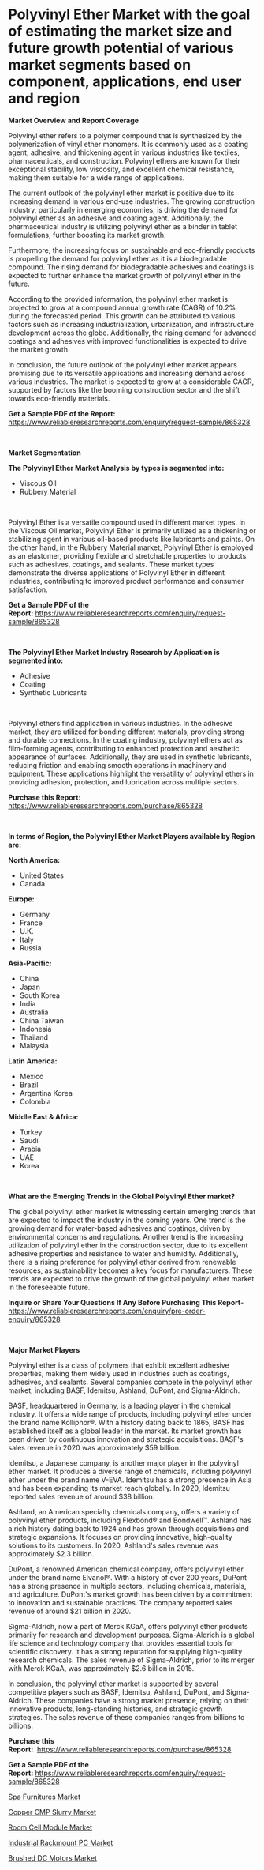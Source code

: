 <p><h1>Polyvinyl Ether Market with the goal of estimating the market size and future growth potential of various market segments based on component, applications, end user and region</h1></p><p><strong>Market Overview and Report Coverage</strong></p>
<p><p>Polyvinyl ether refers to a polymer compound that is synthesized by the polymerization of vinyl ether monomers. It is commonly used as a coating agent, adhesive, and thickening agent in various industries like textiles, pharmaceuticals, and construction. Polyvinyl ethers are known for their exceptional stability, low viscosity, and excellent chemical resistance, making them suitable for a wide range of applications.</p><p>The current outlook of the polyvinyl ether market is positive due to its increasing demand in various end-use industries. The growing construction industry, particularly in emerging economies, is driving the demand for polyvinyl ether as an adhesive and coating agent. Additionally, the pharmaceutical industry is utilizing polyvinyl ether as a binder in tablet formulations, further boosting its market growth.</p><p>Furthermore, the increasing focus on sustainable and eco-friendly products is propelling the demand for polyvinyl ether as it is a biodegradable compound. The rising demand for biodegradable adhesives and coatings is expected to further enhance the market growth of polyvinyl ether in the future.</p><p>According to the provided information, the polyvinyl ether market is projected to grow at a compound annual growth rate (CAGR) of 10.2% during the forecasted period. This growth can be attributed to various factors such as increasing industrialization, urbanization, and infrastructure development across the globe. Additionally, the rising demand for advanced coatings and adhesives with improved functionalities is expected to drive the market growth.</p><p>In conclusion, the future outlook of the polyvinyl ether market appears promising due to its versatile applications and increasing demand across various industries. The market is expected to grow at a considerable CAGR, supported by factors like the booming construction sector and the shift towards eco-friendly materials.</p></p>
<p><strong>Get a Sample PDF of the Report:</strong> <a href="https://www.reliableresearchreports.com/enquiry/request-sample/865328">https://www.reliableresearchreports.com/enquiry/request-sample/865328</a></p>
<p>&nbsp;</p>
<p><strong>Market Segmentation</strong></p>
<p><strong>The Polyvinyl Ether Market Analysis by types is segmented into:</strong></p>
<p><ul><li>Viscous Oil</li><li>Rubbery Material</li></ul></p>
<p>&nbsp;</p>
<p><p>Polyvinyl Ether is a versatile compound used in different market types. In the Viscous Oil market, Polyvinyl Ether is primarily utilized as a thickening or stabilizing agent in various oil-based products like lubricants and paints. On the other hand, in the Rubbery Material market, Polyvinyl Ether is employed as an elastomer, providing flexible and stretchable properties to products such as adhesives, coatings, and sealants. These market types demonstrate the diverse applications of Polyvinyl Ether in different industries, contributing to improved product performance and consumer satisfaction.</p></p>
<p><strong>Get a Sample PDF of the Report:</strong>&nbsp;<a href="https://www.reliableresearchreports.com/enquiry/request-sample/865328">https://www.reliableresearchreports.com/enquiry/request-sample/865328</a></p>
<p>&nbsp;</p>
<p><strong>The Polyvinyl Ether Market Industry Research by Application is segmented into:</strong></p>
<p><ul><li>Adhesive</li><li>Coating</li><li>Synthetic Lubricants</li></ul></p>
<p>&nbsp;</p>
<p><p>Polyvinyl ethers find application in various industries. In the adhesive market, they are utilized for bonding different materials, providing strong and durable connections. In the coating industry, polyvinyl ethers act as film-forming agents, contributing to enhanced protection and aesthetic appearance of surfaces. Additionally, they are used in synthetic lubricants, reducing friction and enabling smooth operations in machinery and equipment. These applications highlight the versatility of polyvinyl ethers in providing adhesion, protection, and lubrication across multiple sectors.</p></p>
<p><strong>Purchase this Report:</strong>&nbsp; <a href="https://www.reliableresearchreports.com/purchase/865328">https://www.reliableresearchreports.com/purchase/865328</a></p>
<p>&nbsp;</p>
<p><strong>In terms of Region, the Polyvinyl Ether Market Players available by Region are:</strong></p>
<p>
    <p> <strong> North America: </strong>
        <ul>
            <li>United States</li>
            <li>Canada</li>
        </ul>
        </p> 
    <p> <strong> Europe: </strong>
        <ul>
            <li>Germany</li>
            <li>France</li>
            <li>U.K.</li>
            <li>Italy</li>
            <li>Russia</li>
        </ul>
        </p> 
    <p> <strong> Asia-Pacific: </strong>
        <ul>
            <li>China</li>
            <li>Japan</li>
            <li>South Korea</li>
            <li>India</li>
            <li>Australia</li>
            <li>China Taiwan</li>
            <li>Indonesia</li>
            <li>Thailand</li>
            <li>Malaysia</li>
        </ul>
        </p> 
    <p> <strong> Latin America: </strong>
        <ul>
            <li>Mexico</li>
            <li>Brazil</li>
            <li>Argentina Korea</li>
            <li>Colombia</li>
        </ul>
        </p> 
    <p> <strong> Middle East & Africa: </strong>
        <ul>
            <li>Turkey</li>
            <li>Saudi</li>
            <li>Arabia</li>
            <li>UAE</li>
            <li>Korea</li>
        </ul>
    </p>
    </p>
<p>&nbsp;</p>
<p><strong>What are the Emerging Trends in the Global Polyvinyl Ether market?</strong></p>
<p><p>The global polyvinyl ether market is witnessing certain emerging trends that are expected to impact the industry in the coming years. One trend is the growing demand for water-based adhesives and coatings, driven by environmental concerns and regulations. Another trend is the increasing utilization of polyvinyl ether in the construction sector, due to its excellent adhesive properties and resistance to water and humidity. Additionally, there is a rising preference for polyvinyl ether derived from renewable resources, as sustainability becomes a key focus for manufacturers. These trends are expected to drive the growth of the global polyvinyl ether market in the foreseeable future.</p></p>
<p><strong>Inquire or Share Your Questions If Any Before Purchasing This Report</strong>- <a href="https://www.reliableresearchreports.com/enquiry/pre-order-enquiry/865328">https://www.reliableresearchreports.com/enquiry/pre-order-enquiry/865328</a></p>
<p>&nbsp;</p>
<p><strong>Major Market Players</strong></p>
<p><p>Polyvinyl ether is a class of polymers that exhibit excellent adhesive properties, making them widely used in industries such as coatings, adhesives, and sealants. Several companies compete in the polyvinyl ether market, including BASF, Idemitsu, Ashland, DuPont, and Sigma-Aldrich.</p><p>BASF, headquartered in Germany, is a leading player in the chemical industry. It offers a wide range of products, including polyvinyl ether under the brand name Kolliphor®. With a history dating back to 1865, BASF has established itself as a global leader in the market. Its market growth has been driven by continuous innovation and strategic acquisitions. BASF's sales revenue in 2020 was approximately $59 billion.</p><p>Idemitsu, a Japanese company, is another major player in the polyvinyl ether market. It produces a diverse range of chemicals, including polyvinyl ether under the brand name V-EVA. Idemitsu has a strong presence in Asia and has been expanding its market reach globally. In 2020, Idemitsu reported sales revenue of around $38 billion.</p><p>Ashland, an American specialty chemicals company, offers a variety of polyvinyl ether products, including Flexbond® and Bondwell™. Ashland has a rich history dating back to 1924 and has grown through acquisitions and strategic expansions. It focuses on providing innovative, high-quality solutions to its customers. In 2020, Ashland's sales revenue was approximately $2.3 billion.</p><p>DuPont, a renowned American chemical company, offers polyvinyl ether under the brand name Elvanol®. With a history of over 200 years, DuPont has a strong presence in multiple sectors, including chemicals, materials, and agriculture. DuPont's market growth has been driven by a commitment to innovation and sustainable practices. The company reported sales revenue of around $21 billion in 2020.</p><p>Sigma-Aldrich, now a part of Merck KGaA, offers polyvinyl ether products primarily for research and development purposes. Sigma-Aldrich is a global life science and technology company that provides essential tools for scientific discovery. It has a strong reputation for supplying high-quality research chemicals. The sales revenue of Sigma-Aldrich, prior to its merger with Merck KGaA, was approximately $2.6 billion in 2015.</p><p>In conclusion, the polyvinyl ether market is supported by several competitive players such as BASF, Idemitsu, Ashland, DuPont, and Sigma-Aldrich. These companies have a strong market presence, relying on their innovative products, long-standing histories, and strategic growth strategies. The sales revenue of these companies ranges from billions to billions.</p></p>
<p><strong>Purchase this Report:</strong>&nbsp;&nbsp;<a href="https://www.reliableresearchreports.com/purchase/865328">https://www.reliableresearchreports.com/purchase/865328</a></p>
<p></p>
<p><strong>Get a Sample PDF of the Report:</strong>&nbsp;<a href="https://www.reliableresearchreports.com/enquiry/request-sample/865328">https://www.reliableresearchreports.com/enquiry/request-sample/865328</a></p>
<p><p><a href="https://medium.com/@soledadroob625/spa-furnitures-market-trends-forecast-and-competitive-analysis-to-2030-6bee84c37304">Spa Furnitures Market</a></p><p><a href="https://github.com/rahu1503/Market-Research-Report-List-1/blob/main/copper-cmp-slurry-market.md">Copper CMP Slurry Market</a></p><p><a href="https://github.com/rahu1501/Market-Research-Report-List-1/blob/main/room-cell-module-market.md">Room Cell Module Market</a></p><p><a href="https://medium.com/@germanwolff65/analyzing-industrial-rackmount-pc-market-global-industry-perspective-and-forecast-2023-to-2030-2712e75514d8">Industrial Rackmount PC Market</a></p><p><a href="https://medium.com/@soledadhane827/brushed-dc-motors-market-insight-market-trends-growth-forecasted-from-2023-to-2030-aa701a96e4ae">Brushed DC Motors Market</a></p></p>